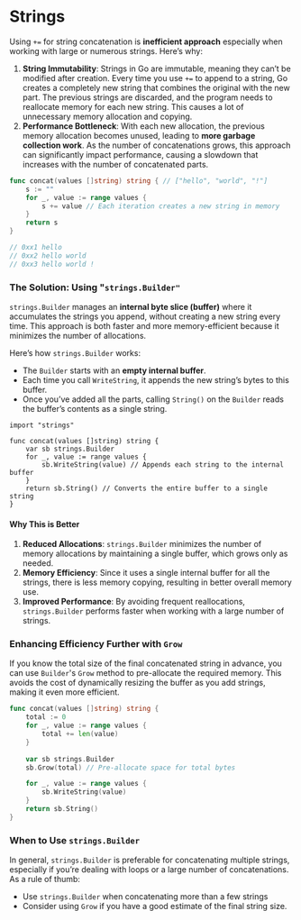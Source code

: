 # Strings

Using `+=` for string concatenation is **inefficient approach** especially when working with large or numerous strings. Here’s why:

1. **String Immutability**: Strings in Go are immutable, meaning they can’t be modified after creation. Every time you use `+=` to append to a string, Go creates a completely new string that combines the original with the new part. The previous strings are discarded, and the program needs to reallocate memory for each new string. This causes a lot of unnecessary memory allocation and copying.
2. **Performance Bottleneck**: With each new allocation, the previous memory allocation becomes unused, leading to **more garbage collection work**. As the number of concatenations grows, this approach can significantly impact performance, causing a slowdown that increases with the number of concatenated parts.

```go
func concat(values []string) string { // ["hello", "world", "!"]
    s := ""
    for _, value := range values {
        s += value // Each iteration creates a new string in memory
    }
    return s
}

// 0xx1 hello
// 0xx2 hello world
// 0xx3 hello world !
```

### The Solution: Using "`strings.Builder"` <a href="#id-9498" id="id-9498"></a>

`strings.Builder` manages an **internal byte slice (buffer)** where it accumulates the strings you append, without creating a new string every time. This approach is both faster and more memory-efficient because it minimizes the number of allocations.

Here’s how `strings.Builder` works:

* The `Builder` starts with an **empty internal buffer**.
* Each time you call `WriteString`, it appends the new string’s bytes to this buffer.
* Once you’ve added all the parts, calling `String()` on the `Builder` reads the buffer’s contents as a single string.

```
import "strings"

func concat(values []string) string {
    var sb strings.Builder
    for _, value := range values {
        sb.WriteString(value) // Appends each string to the internal buffer
    }
    return sb.String() // Converts the entire buffer to a single string
}
```

#### Why This is Better <a href="#id-346d" id="id-346d"></a>

1. **Reduced Allocations**: `strings.Builder` minimizes the number of memory allocations by maintaining a single buffer, which grows only as needed.
2. **Memory Efficiency**: Since it uses a single internal buffer for all the strings, there is less memory copying, resulting in better overall memory use.
3. **Improved Performance**: By avoiding frequent reallocations, `strings.Builder` performs faster when working with a large number of strings.

### Enhancing Efficiency Further with `Grow` <a href="#id-1b3d" id="id-1b3d"></a>

If you know the total size of the final concatenated string in advance, you can use `Builder`'s `Grow` method to pre-allocate the required memory. This avoids the cost of dynamically resizing the buffer as you add strings, making it even more efficient.

```go
func concat(values []string) string {
    total := 0
    for _, value := range values {
        total += len(value)
    }
    
    var sb strings.Builder
    sb.Grow(total) // Pre-allocate space for total bytes

    for _, value := range values {
        sb.WriteString(value)
    }
    return sb.String()
}
```

### When to Use `strings.Builder` <a href="#c5f0" id="c5f0"></a>

In general, `strings.Builder` is preferable for concatenating multiple strings, especially if you’re dealing with loops or a large number of concatenations. As a rule of thumb:

* Use `strings.Builder` when concatenating more than a few strings
* Consider using `Grow` if you have a good estimate of the final string size.
